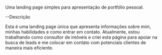 Uma landing page simples para apresentação de portfólio pessoal.

--Descrição

Esta é uma landing page única que apresenta informações sobre mim, minhas habilidades e como entrar em contato. Atualmente, estou trabalhando como consultor de imóveis e criei esta página para apoiar na busca de leads e me colocar em contato com potenciais clientes de maneira mais eficiente.
